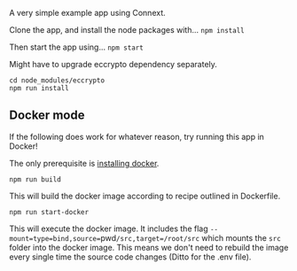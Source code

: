 A very simple example app using Connext.


Clone the app, and install the node packages with...
`npm install`

Then start the app using...
`npm start`

Might have to upgrade eccrypto dependency separately.
```
cd node_modules/eccrypto
npm run install
```

## Docker mode

If the following does work for whatever reason, try running this app in Docker!

The only prerequisite is [installing docker](https://docs.docker.com/docker-for-mac/install/).

```
npm run build
```

This will build the docker image according to recipe outlined in Dockerfile.

```
npm run start-docker
```

This will execute the docker image. It includes the flag `--mount=type=bind,source=`pwd`/src,target=/root/src` which mounts the `src` folder into the docker image. This means we don't need to rebuild the image every single time the source code changes (Ditto for the .env file).
